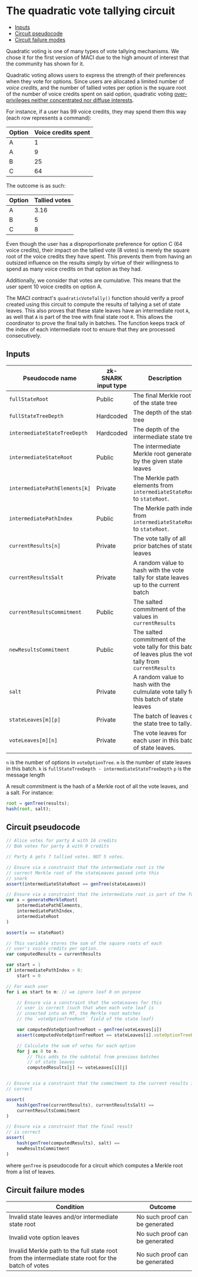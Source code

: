 # The quadratic vote tallying circuit

<!-- START doctoc generated TOC please keep comment here to allow auto update -->
<!-- DON'T EDIT THIS SECTION, INSTEAD RE-RUN doctoc TO UPDATE -->

- [Inputs](#inputs)
- [Circuit pseudocode](#circuit-pseudocode)
- [Circuit failure modes](#circuit-failure-modes)

<!-- END doctoc generated TOC please keep comment here to allow auto update -->

Quadratic voting is one of many types of vote tallying mechanisms. We chose it for the first version of MACI due to the high amount of interest that the community has shown for it.

Quadratic voting allows users to express the strength of their preferences when they vote for options. Since users are allocated a limited number of _voice credits_, and the number of tallied votes per option is the square root of the number of voice credits spent on said option, quadratic voting [over-privileges neither concentrated nor diffuse interests](https://www.vitalik.ca/general/2019/12/07/quadratic.html).

For instance, if a user has 99 voice credits, they may spend them this way (each row represents a command):

| Option | Voice credits spent |
| ------ | ------------------- |
| A      | 1                   |
| A      | 9                   |
| B      | 25                  |
| C      | 64                  |

The outcome is as such:

| Option | Tallied votes |
| ------ | ------------- |
| A      | 3.16          |
| B      | 5             |
| C      | 8             |

Even though the user has a disproportionate preference for option C (64 voice credits), their impact on the tallied vote (8 votes) is merely the square root of the voice credits they have spent. This prevents them from having an outsized influence on the results simply by virtue of their willingness to spend as many voice credits on that option as they had.

Additionally, we consider that votes are cumulative. This means that the user spent 10 voice credits on option A.

The MACI contract's `quadraticVoteTally()` function should verify a proof created using this circuit to compute the results of tallying a set of state leaves. This also proves that these state leaves have an intermediate root `A`, as well that `A` is part of the tree with final state root `R`. This allows the coordinator to prove the final tally in batches. The function keeps track of the index of each intermediate root to ensure that they are processed consecutively.

## Inputs

| Pseudocode name               | zk-SNARK input type | Description                                                                                                | Set by      |
| ----------------------------- | ------------------- | ---------------------------------------------------------------------------------------------------------- | ----------- |
| `fullStateRoot`               | Public              | The final Merkle root of the state tree                                                                    | Contract    |
| `fullStateTreeDepth`          | Hardcoded           | The depth of the state tree                                                                                | Contract    |
| `intermediateStateTreeDepth`  | Hardcoded           | The depth of the intermediate state tree                                                                   | Contract    |
| `intermediateStateRoot`       | Public              | The intermediate Merkle root generated by the given state leaves                                           | Contract    |
| `intermediatePathElements[k]` | Private             | The Merkle path elements from `intermediateStateRoot` to `stateRoot`.                                      | Coordinator |
| `intermediatePathIndex`       | Public              | The Merkle path index from `intermediateStateRoot` to `stateRoot`.                                         | Contract    |
| `currentResults[n]`           | Private             | The vote tally of all prior batches of state leaves                                                        | Coordinator |
| `currentResultsSalt`          | Private             | A random value to hash with the vote tally for state leaves up to the current batch                        | Coordinator |
| `currentResultsCommitment`    | Public              | The salted commitment of the values in `currentResults`                                                    | Contract    |
| `newResultsCommitment`        | Public              | The salted commitment of the vote tally for this batch of leaves plus the vote tally from `currentResults` | Contract    |
| `salt`                        | Private             | A random value to hash with the culmulate vote tally for this batch of state leaves                        | Coordinator |
| `stateLeaves[m][p]`           | Private             | The batch of leaves of the state tree to tally.                                                            | Coordinator |
| `voteLeaves[m][n]`            | Private             | The vote leaves for each user in this batch of state leaves.                                               | Coordinator |

`n` is the number of options in `voteOptionTree`.
`m` is the number of state leaves in this batch.
`k` is `fullStateTreeDepth - intermediateStateTreeDepth`
`p` is the message length

A result commitment is the hash of a Merkle root of all the vote leaves, and a salt. For instance:

```javascript
root = genTree(results);
hash(root, salt);
```

## Circuit pseudocode

```javascript
// Alice votes for party A with 16 credits
// Bob votes for party A with 9 credits

// Party A gets 7 tallied votes. NOT 5 votes.

// Ensure via a constraint that the intermediate root is the
// correct Merkle root of the stateLeaves passed into this
// snark
assert(intermediateStateRoot == genTree(stateLeaves))

// Ensure via a constraint that the intermediate root is part of the full state tree
var x = generateMerkleRoot(
    intermediatePathElements,
    intermediatePathIndex,
    intermediateRoot
)

assert(x == stateRoot)

// This variable stores the sum of the square roots of each
// user's voice credits per option.
var computedResults = currentResults

var start = 1
if intermediatePathIndex > 0:
    start = 0

// For each user
for i as start to m: // we ignore leaf 0 on purpose

    // Ensure via a constraint that the voteLeaves for this
    // user is correct (such that when each vote leaf is
    // inserted into an MT, the Merkle root matches
    // the `voteOptionTreeRoot` field of the state leaf)

    var computedVoteOptionTreeRoot = genTree(voteLeaves[i])
    assert(computedVoteOptionTreeRoot == stateLeaves[i].voteOptionTreeRoot)

    // Calculate the sum of votes for each option
    for j as 0 to n.
        // This adds to the subtotal from previous batches
        // of state leaves
        computedResults[j] += voteLeaves[i][j]


// Ensure via a constraint that the commitment to the current results is
// correct

assert(
    hash(genTree(currentResults), currentResultsSalt) ==
    currentResultsCommitment
)

// Ensure via a constraint that the final result
// is correct
assert(
    hash(genTree(computedResults), salt) ==
    newResultsCommitment
)
```

where `genTree` is pseudocode for a circuit which computes a Merkle root from a list of leaves.

## Circuit failure modes

| Condition                                                                                          | Outcome                        |
| -------------------------------------------------------------------------------------------------- | ------------------------------ |
| Invalid state leaves and/or intermediate state root                                                | No such proof can be generated |
| Invalid vote option leaves                                                                         | No such proof can be generated |
| Invalid Merkle path to the full state root from the intermediate state root for the batch of votes | No such proof can be generated |

